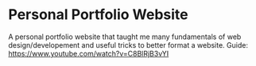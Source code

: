 # Personal Portfolio Website
A personal portfolio website that taught me many fundamentals of web design/developement and useful tricks to better format a website.
Guide: https://www.youtube.com/watch?v=C8BlRjB3vYI
